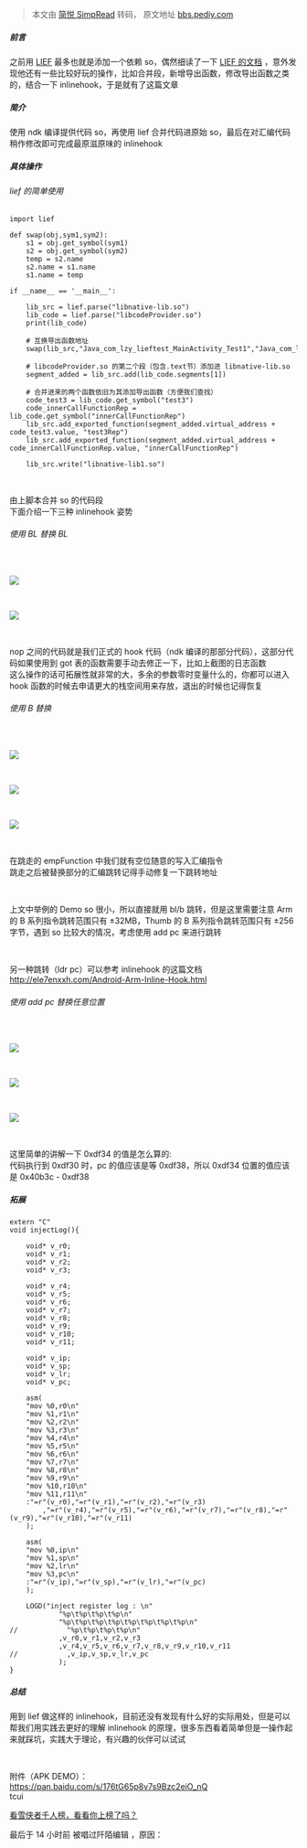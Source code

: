 > 本文由 [简悦 SimpRead](http://ksria.com/simpread/) 转码， 原文地址 [bbs.pediy.com](https://bbs.pediy.com/thread-266397.htm)

##### 前言

之前用 [LIEF](https://github.com/lief-project/LIEF) 最多也就是添加一个依赖 so，偶然细读了一下 [LIEF 的文档](https://lief.quarkslab.com/doc/latest/api/python/elf.html) ，意外发现他还有一些比较好玩的操作，比如合并段，新增导出函数，修改导出函数之类的，结合一下 inlinehook，于是就有了这篇文章

##### 简介

使用 ndk 编译提供代码 so，再使用 lief 合并代码进原始 so，最后在对汇编代码稍作修改即可完成最原滋原味的 inlinehook

##### 具体操作

###### lief 的简单使用

```
import lief
 
def swap(obj,sym1,sym2):
    s1 = obj.get_symbol(sym1)
    s2 = obj.get_symbol(sym2)
    temp = s2.name
    s2.name = s1.name
    s1.name = temp
 
if __name__ == '__main__':
 
    lib_src = lief.parse("libnative-lib.so")
    lib_code = lief.parse("libcodeProvider.so")
    print(lib_code)
 
    # 互换导出函数地址
    swap(lib_src,"Java_com_lzy_lieftest_MainActivity_Test1","Java_com_lzy_lieftest_MainActivity_Test2")
 
    # libcodeProvider.so 的第二个段（包含.text节）添加进 libnative-lib.so
    segment_added = lib_src.add(lib_code.segments[1])
 
    # 合并进来的两个函数依旧为其添加导出函数（方便我们查找）
    code_test3 = lib_code.get_symbol("test3")
    code_innerCallFunctionRep = lib_code.get_symbol("innerCallFunctionRep")
    lib_src.add_exported_function(segment_added.virtual_address + code_test3.value, "test3Rep")
    lib_src.add_exported_function(segment_added.virtual_address + code_innerCallFunctionRep.value, "innerCallFunctionRep")
 
    lib_src.write("libnative-lib1.so")

```

 

由上脚本合并 so 的代码段  
下面介绍一下三种 inlinehook 姿势

###### 使用 BL 替换 BL

 

![](https://bbs.pediy.com/upload/attach/202103/868525_CYXSQH97KVB5J5R.png)

 

![](https://bbs.pediy.com/upload/attach/202103/868525_QFKUT95949CZ9UH.png)

 

nop 之间的代码就是我们正式的 hook 代码（ndk 编译的那部分代码），这部分代码如果使用到 got 表的函数需要手动去修正一下，比如上截图的日志函数  
这么操作的话可拓展性就非常的大，多余的参数零时变量什么的，你都可以进入 hook 函数的时候去申请更大的栈空间用来存放，退出的时候也记得恢复

###### 使用 B 替换

 

![](https://bbs.pediy.com/upload/attach/202103/868525_J9QGM3BKPNC95SZ.png)

 

![](https://bbs.pediy.com/upload/attach/202103/868525_XS68ZBXRZXCCMXZ.png)

 

![](https://bbs.pediy.com/upload/attach/202103/868525_7RZS84UPKRXB8VE.png)

 

在跳走的 empFunction 中我们就有空位随意的写入汇编指令  
跳走之后被替换部分的汇编跳转记得手动修复一下跳转地址

 

上文中举例的 Demo so 很小，所以直接就用 bl/b 跳转，但是这里需要注意 Arm 的 B 系列指令跳转范围只有 ±32MB，Thumb 的 B 系列指令跳转范围只有 ±256 字节，遇到 so 比较大的情况，考虑使用 add pc 来进行跳转

 

另一种跳转（ldr pc）可以参考 inlinehook 的这篇文档 http://ele7enxxh.com/Android-Arm-Inline-Hook.html

###### 使用 add pc 替换任意位置

 

![](https://bbs.pediy.com/upload/attach/202103/868525_EGHHEGEYWHJWVRS.png)

 

![](https://bbs.pediy.com/upload/attach/202103/868525_H7B5SAAEW92BHJR.png)

 

![](https://bbs.pediy.com/upload/attach/202103/868525_UV4CVWRF72JX95G.png)

 

这里简单的讲解一下 0xdf34 的值是怎么算的:  
代码执行到 0xdf30 时，pc 的值应该是等 0xdf38，所以 0xdf34 位置的值应该是 0x40b3c - 0xdf38

##### 拓展

```
extern "C"
void injectLog(){
 
    void* v_r0;
    void* v_r1;
    void* v_r2;
    void* v_r3;
 
    void* v_r4;
    void* v_r5;
    void* v_r6;
    void* v_r7;
    void* v_r8;
    void* v_r9;
    void* v_r10;
    void* v_r11;
 
    void* v_ip;
    void* v_sp;
    void* v_lr;
    void* v_pc;
 
    asm(
    "mov %0,r0\n"
    "mov %1,r1\n"
    "mov %2,r2\n"
    "mov %3,r3\n"
    "mov %4,r4\n"
    "mov %5,r5\n"
    "mov %6,r6\n"
    "mov %7,r7\n"
    "mov %8,r8\n"
    "mov %9,r9\n"
    "mov %10,r10\n"
    "mov %11,r11\n"
    :"=r"(v_r0),"=r"(v_r1),"=r"(v_r2),"=r"(v_r3)
        ,"=r"(v_r4),"=r"(v_r5),"=r"(v_r6),"=r"(v_r7),"=r"(v_r8),"=r"(v_r9),"=r"(v_r10),"=r"(v_r11)
    );
 
    asm(
    "mov %0,ip\n"
    "mov %1,sp\n"
    "mov %2,lr\n"
    "mov %3,pc\n"
    :"=r"(v_ip),"=r"(v_sp),"=r"(v_lr),"=r"(v_pc)
    );
 
    LOGD("inject register log : \n"
            "%p\t%p\t%p\t%p\n"
            "%p\t%p\t%p\t%p\t%p\t%p\t%p\t%p\n"
//            "%p\t%p\t%p\t%p\n"
            ,v_r0,v_r1,v_r2,v_r3
            ,v_r4,v_r5,v_r6,v_r7,v_r8,v_r9,v_r10,v_r11
//            ,v_ip,v_sp,v_lr,v_pc
            );
}

```

##### 总结

用到 lief 做这样的 inlinehook，目前还没有发现有什么好的实际用处，但是可以帮我们用实践去更好的理解 inlinehook 的原理，很多东西看着简单但是一操作起来就踩坑，实践大于理论，有兴趣的伙伴可以试试

 

附件（APK DEMO）：  
https://pan.baidu.com/s/176tG65p8v7s9Bzc2eiO_nQ  
tcui

[看雪侠者千人榜，看看你上榜了吗？](https://www.kanxue.com/rank-2.htm)

最后于 14 小时前 被唱过阡陌编辑 ，原因：